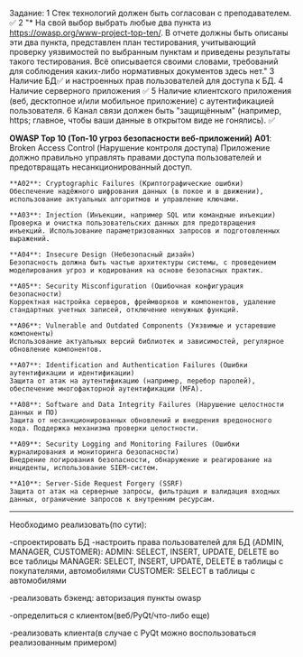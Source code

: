 Задание:
1	Стек технологий должен быть согласован с преподавателем. ✅
2	"* На свой выбор выбрать любые два пункта из https://owasp.org/www-project-top-ten/.
В отчете должны быть описаны эти два пункта, представлен план тестирования,
учитывающий проверку уязвимостей по выбранным пунктам и приведены результаты такого тестирования.
Всё описывается своими словами, требований для соблюдения каких-либо нормативных документов здесь нет."
3	Наличие БД✅ и настроенных прав пользователей для доступа к БД.
4	Наличие серверного приложения ✅
5	Наличие клиентского приложения (веб, десктопное и/или мобильное приложение) с аутентификацией пользователя.
6	Канал связи должен быть "защищённым" (например, https; главное, чтобы ваши данные в открытом виде не гонялись). ✅

  **OWASP Top 10 (Топ-10 угроз безопасности веб-приложений)**
    **A01**: Broken Access Control (Нарушение контроля доступа)
    Приложение должно правильно управлять правами доступа пользователей и предотвращать несанкционированный доступ.
    
    **A02**: Cryptographic Failures (Криптографические ошибки)
    Обеспечение надёжного шифрования данных (в покое и в движении), использование актуальных алгоритмов и управление ключами.
    
    **A03**: Injection (Инъекции, например SQL или командные инъекции)
    Проверка и очистка пользовательских данных для предотвращения инъекций. Использование параметризованных запросов и подготовленных выражений.
    
    **A04**: Insecure Design (Небезопасный дизайн)
    Безопасность должна быть частью архитектуры системы, с проведением моделирования угроз и кодирования на основе безопасных практик.
    
    **A05**: Security Misconfiguration (Ошибочная конфигурация безопасности)
    Корректная настройка серверов, фреймворков и компонентов, удаление стандартных учетных записей, отключение ненужных функций.
    
    **A06**: Vulnerable and Outdated Components (Уязвимые и устаревшие компоненты)
    Использование актуальных версий библиотек и зависимостей, регулярное обновление компонентов.
    
    **A07**: Identification and Authentication Failures (Ошибки аутентификации и идентификации)
    Защита от атак на аутентификацию (например, перебор паролей), обеспечение многофакторной аутентификации (MFA).
    
    **A08**: Software and Data Integrity Failures (Нарушение целостности данных и ПО)
    Защита от несанкционированных обновлений и внедрения вредоносного кода. Поддержка механизма проверки целостности.
    
    **A09**: Security Logging and Monitoring Failures (Ошибки журналирования и мониторинга безопасности)
    Внедрение логирования безопасности, обнаружение и реагирование на инциденты, использование SIEM-систем.
    
    **A10**: Server-Side Request Forgery (SSRF)
    Защита от атак на серверные запросы, фильтрация и валидация входных данных, ограничение запросов к внутренним ресурсам.

-----------------------------------------------------------------

Необходимо реализовать(по сути):

-спроектировать БД
-настроить права пользователей для БД (ADMIN, MANAGER, CUSTOMER):
  ADMIN: SELECT, INSERT, UPDATE, DELETE во все таблицы
  MANAGER: SELECT, INSERT, UPDATE, DELETE в таблицы с покупателями, автомобилями
  CUSTOMER: SELECT в таблицы с автомобилями
  
-реализовать бэкенд:
  авторизация
  пункты owasp

-определиться с клиентом(веб/PyQt/что-либо еще)

-реализовать клиента(в случае с PyQt можно воспользоваться реализованным примером)
